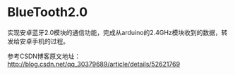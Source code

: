 # BlueTooth2.0
实现安卓蓝牙2.0模块的通信功能，完成从arduino的2.4GHz模块收到的数据，转发给安卓手机的过程。

参考CSDN博客原文地址：http://blog.csdn.net/qq_30379689/article/details/52621769
